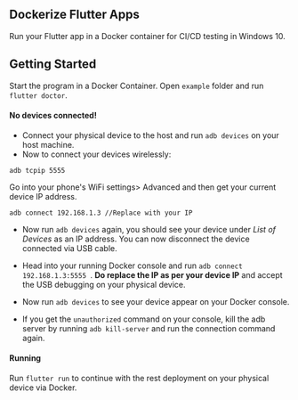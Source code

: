 ## Dockerize Flutter Apps
Run your Flutter app in a Docker container for CI/CD testing in Windows 10.

## Getting Started
Start the program in a Docker Container. Open ``example`` folder and run ``flutter doctor``.
</br>
#### No devices connected!
* Connect your physical device to the host and run ``adb devices`` on your host machine.
* Now to connect your devices wirelessly:
```
adb tcpip 5555
```
Go into your phone's WiFi settings> Advanced and then get your current device IP address.
```
adb connect 192.168.1.3 //Replace with your IP
```
* Now run ``adb devices`` again, you should see your device under *List of Devices* as an IP address. You can now disconnect the device connected via USB cable.

* Head into your running Docker console and run ``adb connect 192.168.1.3:5555 ``. **Do replace the IP as per your device IP** and accept the USB debugging on your physical device.

* Now run ``adb devices`` to see your device appear on your Docker console.

* If you get the ``unauthorized`` command on your console, kill the adb server by running ``adb kill-server`` and run the connection command again.

#### Running
Run ``flutter run`` to continue with the rest deployment on your physical device via Docker.